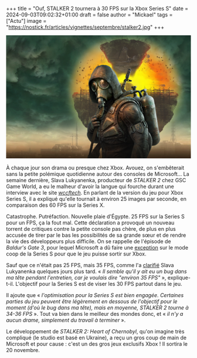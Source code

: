 +++
title = "Ouf, STALKER 2 tournera à 30 FPS sur la Xbox Series S"
date = 2024-09-03T09:02:32+01:00
draft = false
author = "Mickael"
tags = ["Actu"]
image = "https://nostick.fr/articles/vignettes/septembre/stalker2.jpg"
+++

![STALKER 2](stalker2.jpg "")

À chaque jour son drama ou presque chez Xbox. Avouez, on s'embêterait sans la petite polémique quotidienne autour des consoles de Microsoft… La semaine dernière, Slava Lukyanenka, producteur de *STALKER 2* chez GSC Game World, a eu le malheur d'avoir la langue qui fourche durant une interview avec le site *[wccftech](https://wccftech.com/stalker-2-currently-runs-at-25-fps-on-series-s-but-xbox-is-helping-with-optimization-devs-praise-their-support/)*. En parlant de la version du jeu pour Xbox Series S, il a expliqué qu'elle tournait à environ 25 images par seconde, en comparaison des 60 FPS sur la Series X.

Catastrophe. Putréfaction. Nouvelle plaie d'Égypte. 25 FPS sur la Series S pour un FPS, ça la fout mal. Cette déclaration a provoqué un nouveau torrent de critiques contre la petite console pas chère, de plus en plus accusée de tirer par le bas les possibilités de sa grande sœur et de rendre la vie des développeurs plus difficile. On se rappelle de l'épisode de *Baldur's Gate 3*, pour lequel Microsoft a dû faire une [exception](https://www.polygon.com/23861365/baldurs-gate-3-xbox-series-s-analysis) sur le mode coop de la Series S pour que le jeu puisse sortir sur Xbox.

Sauf que ce n'était pas 25 FPS, mais 35 FPS, comme l'a [clarifié](https://x.com/Ed_Wing/status/1829931865689497795) Slava Lukyanenka quelques jours plus tard. « *Il semble qu'il y ait eu un bug dans ma tête pendant l'entretien, car je voulais dire "environ 35 FPS"* », explique-t-il. L'objectif pour la Series S est de viser les 30 FPS partout dans le jeu. 

Il ajoute que « *l'optimisation pour la Series S est bien engagée. Certaines parties du jeu peuvent être légèrement en dessous de l'objectif pour le moment (d'où le bug dans ma tête), mais en moyenne, STALKER 2 tourne à 34-36 FPS* ». Tout va bien dans le meilleur des mondes donc, et « *il n'y a aucun drame, simplement du travail à terminer* ».

Le développement de *STALKER 2: Heart of Chernobyl*, qu'on imagine très compliqué (le studio est basé en Ukraine), a reçu un gros coup de main de Microsoft et pour cause : c'est un des gros jeux exclusifs Xbox ! Il sortira le 20 novembre.